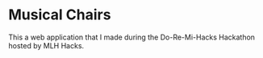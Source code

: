 Musical Chairs
=================

This a web application that I made during the Do-Re-Mi-Hacks Hackathon hosted by MLH Hacks.
